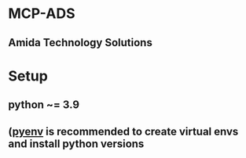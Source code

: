 # MCP-ADS
## Amida Technology Solutions

# Setup
## python ~= 3.9
## ([pyenv](https://github.com/pyenv/pyenv) is recommended to create virtual envs and install python versions
